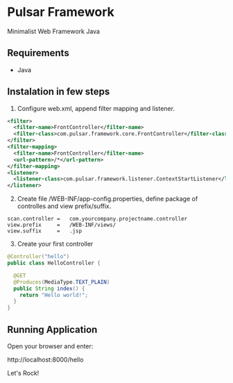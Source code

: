 Pulsar Framework
================

Minimalist Web Framework Java

Requirements
------------

 - Java 

Instalation in few steps
------------------------

 1. Configure web.xml, append filter mapping and listener.

```xml
<filter>
  <filter-name>FrontController</filter-name>
  <filter-class>com.pulsar.framework.core.FrontController</filter-class>
</filter>
<filter-mapping>
  <filter-name>FrontController</filter-name>
  <url-pattern>/*</url-pattern>
</filter-mapping>
<listener>
  <listener-class>com.pulsar.framework.listener.ContextStartListener</listener-class>
</listener>
```
 2. Create file /WEB-INF/app-config.properties, define package of controlles and view prefix/suffix.

```properties
scan.controller =   com.yourcompany.projectname.controller
view.prefix     =   /WEB-INF/views/
view.suffix     =   .jsp
```
 3. Create your first controller

```java
@Controller("hello")
public class HelloController {

  @GET
  @Produces(MediaType.TEXT_PLAIN)
  public String index() {
    return "Hello world!";
  }
}
```
Running Application
-------------------

Open your browser and enter:

  http://localhost:8000/hello

Let's Rock!